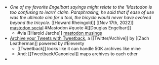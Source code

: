 - *One of my favorite Engelbart sayings might relate to the ‘Mastodon is too confusing to learn’ claim. Paraphrasing, he said that if ease of use was the ultimate aim for a tool, the bicycle would never have evolved beyond the tricycle.* [[Howard Rheingold]] [[Nov 17th, 2022]] [mastodon.social](https://mastodon.social/@hrheingold/109361602358234331) #Mastodon #quote #[[Douglas Engelbart]]
	- #via [[Harold Jarche]] [mastodon musings](https://jarche.com/2022/12/mastodon-musings/)
- [Archive your Tweets with Tweetback](https://www.zachleat.com/web/tweetback/), a [[Twitter/Archive]] by [[Zach Leatherman]] powered by #Eleventy
	- [[Tweetback]] looks like it can handle 50K archives like mine
	- And: [[Tweetback/Canonical]] maps archives to each other
-